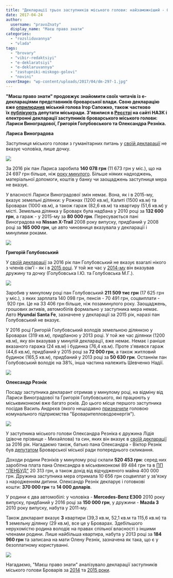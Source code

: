 ```yaml
---
title: "Декларації трьох заступників міського голови: найзаможніший - Олександр Резнік"
date: 2017-04-24
author: 
  username: "pravoZnaty"
  display_name: "Маєш право знати"
categories: 
  - "rozsliduvannya"
  - "vlada"
tags: 
  - "brovary"
  - "vibir-redaktsiyi"
  - "e-deklaratsiyi"
  - "e-deklaruvannya"
  - "zastupniki-miskogo-golovi"
  - "novini"
coverImage: "wp-content/uploads/2017/04/dm-297-1.jpg"
---
```


**"Маєш право знати" продовжує знайомити своїх читачів із е-деклараціями представників броварської влади. Свою декларацію вже [оприлюднив](https://mpz.brovary.org/e-deklaratsiya-igorya-sapozhka-za-2016-rik-bez-dzhypu-ale-z-novoyu-zemelnoyu-dilyankoyu/) міський голова Ігор Сапожко, також частково їх [публікують](https://mpz.brovary.org/e-deklaruvannya-blysk-zlydni-brovarskoyi-fraktsiyi-radykalna-partiya-lyashka/) депутати міськради. З'явилися в [Реєстрі](https://public.nazk.gov.ua/search) на сайті НАЗК і електронні декларації заступників броварського міського голови: Лариси Виноградової, Григорія Голубовського та Олександра Резніка.**

**Лариса Виноградова**

Заступниця міського голови з гуманітарних питань у [своїй декларації](https://public.nazk.gov.ua/declaration/ab1306d4-e870-4263-b144-8d10108d67f5) не вказує чоловіка, лише дочку.

[![](https://mpz.brovary.org/wp-content/uploads/2017/04/IMG_4745.jpg)](https://mpz.brovary.org/wp-content/uploads/2017/04/IMG_4745.jpg)

За 2016 рік пан Лариса заробила **140 078 грн** (11 673 грн у міс.), що на 24 697 грн більше, ніж [року минулого](https://mpz.brovary.org/u-sapozhka-nova-zemelna-dilyanka-a-golubovskyj-rozluchyvsya-meriya-oprylyudnyla-deklaratsiyi/). Більше ніяких надходжень, матеріальної допомоги, коштів у банку чи заощаджень заступниця мера не вказує.

У власності Лариси Виноградової змін немає. Вона, як і в 2015-му, вказує земельні ділянки: у Рожнах (1200 кв.м), Калиті (1500 кв.м) та Броварах (1000 кв.м), а також гараж (82,6 кв.м) та квартиру (51,6 кв.м) у місті. Земельна ділянка у Броварх була надбана у 2010 році за **132 600 грн**, а гараж - у 2015-му за **80 000 грн**. Пересувається пані Виноградова на **Nissan X-Trail** 2008 року випуску, придбаний у 2008 році за **165 000 грн**, це авто чиновниця вказувала у декларації і минулими роками.

[![](https://mpz.brovary.org/wp-content/uploads/2017/04/11-2-1.jpg)](https://mpz.brovary.org/wp-content/uploads/2017/04/11-2-1.jpg)

**Григорій Голубовський**

У [своїй декларації](https://public.nazk.gov.ua/declaration/32418f65-92ea-449e-833f-cc55f3b3fdec) за 2016 рік пан Голубовський не вказує взагалі нікого з членів сім'ї - як і в [2015 році](https://mpz.brovary.org/u-sapozhka-nova-zemelna-dilyanka-a-golubovskyj-rozluchyvsya-meriya-oprylyudnyla-deklaratsiyi/). У той же час у [2014-му](https://onedrive.live.com/view.aspx?resid=72571393D4771099!3019&ithint=file%2cpdf&app=WordPdf&authkey=!AFmtH1Bc6Auvrts) він вказував дружину та дочку (Голубовська І.Ю. та Голубовська М.Г.).

[![](https://mpz.brovary.org/wp-content/uploads/2017/04/IMG_1214.jpg)](https://mpz.brovary.org/wp-content/uploads/2017/04/IMG_1214.jpg)

Заробив у минулому році пан Голубовський **211 509 тис грн** (17 625 грн у міс.), з яких зарплата 140 098 грн, пенсія - 70 491 грн, соцвиплати - 920 грн. Це на 33 406 грн більше, ніж позаминулого року. Заощаджень, грошових активів, автомобілів формально у заступника мера немає. Авто **Hyundai Santa Fe**, зазначене у декларації за 2015 рік, наразі пан Голубовський не вказує.

У 2016 році Григорій Голубовський володів земельною ділянкою у Броварах (319 кв.м), придбаною у 2013 році. У той же час ділянки (1200 кв.м), яку він вказував у минулій декларації, вже немає. Немає і раніше вказаного гаража (24 кв.м) і будинка (76,4 кв.м). Проте з'явився гараж (44,6 кв.м), придбаний у 2015 році за **72 000 грн**, а також житловий будинок (165,5 кв.м), придбаний у 2013 році за **50 630 грн**. Останнім пан Голубовський володіє на 38%, інша частина належить Шевченко Надії.

[![](https://mpz.brovary.org/wp-content/uploads/2017/04/IMG_6587.jpg)](https://mpz.brovary.org/wp-content/uploads/2017/04/IMG_6587.jpg)

**Олександр Резнік**

Посаду заступника декларант отримав у минулому році, на відміну від Лариси Виноградової та Григорія Голубовського, які працюють у міськвиконкомі вже багато років. До цього місце першого заступника посідав Василь Андрєєв (якого нещодавно [призначили](https://mpz.brovary.org/dyrektorom-kp-brovaryteplovodoenergiya-pryznacheno-eks-zastupnyka-miskogo-golovy-vasylya-andryeyeva/) головою комунального підприємства "Броваритепловодоенергія").

[![](https://mpz.brovary.org/wp-content/uploads/2015/11/1-sesiya-13.jpg)](https://mpz.brovary.org/wp-content/uploads/2015/11/1-sesiya-13.jpg)

У заступника міського голови Олександра Резніка є дружина Лідія (дівоче прізвище - Михайлова) та син, яких він вказує в [своїй декларації](https://public.nazk.gov.ua/declaration/90a13c92-2d9c-4fb7-8632-978350e7e9b4) за 2016 рік. Нагадаємо також, батько пана Олександра - Віктор Резнік був [депутатом](https://mpz.brovary.org/oprilyudneno-avtobiografiyi-deputativ-brovarskoyi-miskradi/) Броварської міської ради попереднього скликання.

Доходи родини Резніків у минулому році склали **520 453 грн**: серед них заробітна плата пана Олександра в міськвиконкомі 89 484 грн та в [ПП "ЛЕНБУД"](https://youcontrol.com.ua/ru/catalog/company_details/32271055/) 20 313 грн, а також дохід від відчудженого майна 400 000 грн. Дружина заступника мера отримала 10 656 грн соцвиплат у зв'язку з народженням дитини. Олександр Резнік декларує і готовкові кошти: **370 000 грн** та **14 000 доларів**.

У родини є два автомобілі: у чоловіка - **Mercedes-Benz Е300** 2010 року випуску, придбаний у 2016 році за **150 000 грн**, у дружини - **Mazda 3** 2010 року випуску, набута у 2011-му.

Також декларант вказує **3** квартири (39,3 кв.м, 52,1 кв.м та 115,6 кв.м) та **1** земельну ділянку (29 кв.м), все це у Броварах. Здебільшого нерухомістю родина володіє на правах спільної власності з іншими членами родини. Лише найбільша квартира, набута у 2013 році за **184 960 грн** та записана на мати Олену Резнік, зазначена як така, що є у безоплатному користуванні.

[![](https://mpz.brovary.org/wp-content/uploads/2017/04/dm-297-1.jpg)](https://mpz.brovary.org/wp-content/uploads/2017/04/dm-297-1.jpg)

Нагадаємо, "Маєш право знати" аналізувало декларації заступників міського голови Броварів за [2014](https://mpz.brovary.org/sapozhko-ta-zastupniki-pokazali-minulorichni-dohodi-ta-mayno/) та [2015 роки](https://mpz.brovary.org/u-sapozhka-nova-zemelna-dilyanka-a-golubovskyj-rozluchyvsya-meriya-oprylyudnyla-deklaratsiyi/).

